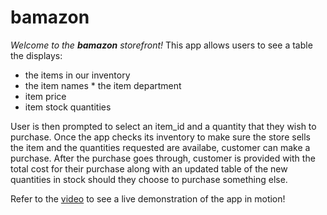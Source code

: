 # bamazon

_Welcome to the **bamazon** storefront!_  This app allows users to see a table the displays: 
* the items in our inventory 
* the item names * the item department 
* item price 
* item stock quantities  

User is then prompted to select an item_id and a quantity that they wish to purchase.  Once the app checks its inventory to make sure the store sells the item and the quantities requested are availabe, customer can make a purchase.  After the purchase goes through, customer is provided with the total cost for their purchase along with an updated table of the new quantities in stock should they choose to purchase something else.  

Refer to the [video]("./bamazon_customer.mov") to see a live demonstration of the app in motion!
